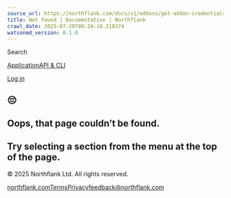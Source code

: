 ```yaml
---
source_url: https://northflank.com/docs/v1/addons/get-addon-credentials
title: Not found | Documentation | Northflank
crawl_date: 2025-07-29T09:24:10.310374
watsonmd_version: 0.1.0
---
```


[](/docs)

Search

[Application](/docs/v1/application/overview)[API & CLI](/docs/v1/api/introduction)

[Log in](https://app.northflank.com/login)

## 😔

## Oops, that page couldn’t be found.

## Try selecting a section from the menu at the top of the page.

© 2025 Northflank Ltd. All rights reserved.

[northflank.com](https://northflank.com)[Terms](https://northflank.com/legal/terms)[Privacy](https://northflank.com/legal/privacy)[feedback@northflank.com](mailto:feedback@northflank.com)